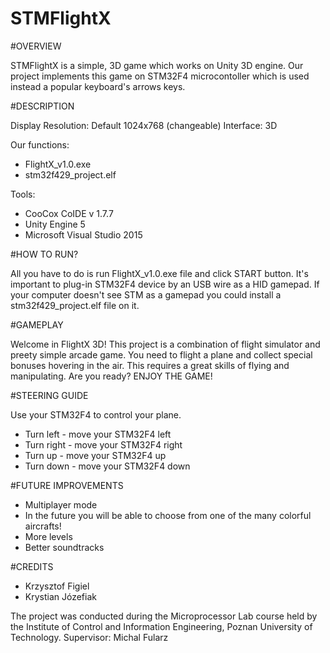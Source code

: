# STMFlightX

#OVERVIEW

STMFlightX is a simple, 3D game which works on Unity 3D engine. Our project implements this game on STM32F4 microcontoller which is used instead a popular keyboard's arrows keys.

#DESCRIPTION

Display Resolution: Default 1024x768 (changeable)
Interface: 3D

Our functions:

- FlightX_v1.0.exe
- stm32f429_project.elf

Tools:

- CooCox CoIDE v 1.7.7
- Unity Engine 5
- Microsoft Visual Studio 2015

#HOW TO RUN?

All you have to do is run FlightX_v1.0.exe file and click START button. It's important to plug-in STM32F4 device by an USB wire as a HID gamepad. If your computer doesn't see STM as a gamepad you could install a stm32f429_project.elf file on it. 

#GAMEPLAY

Welcome in FlightX 3D! This project is a combination of flight simulator and preety simple arcade game. You need to flight a plane and collect special bonuses hovering in the air. This requires a great skills of flying and manipulating. Are you ready? ENJOY THE GAME!

#STEERING GUIDE

Use your STM32F4 to control your plane. 
- Turn left - move your STM32F4 left
- Turn right - move your STM32F4 right
- Turn up - move your STM32F4 up
- Turn down - move your STM32F4 down

#FUTURE IMPROVEMENTS

- Multiplayer mode
- In the future you will be able to choose from one of the many colorful aircrafts!
- More levels
- Better soundtracks

#CREDITS

- Krzysztof Figiel
- Krystian Józefiak

The project was conducted during the Microprocessor Lab course held by the Institute of Control and Information Engineering, Poznan University of Technology.
Supervisor: Michal Fularz 



